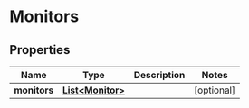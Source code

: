 

# Monitors


## Properties

| Name | Type | Description | Notes |
|------------ | ------------- | ------------- | -------------|
|**monitors** | [**List&lt;Monitor&gt;**](Monitor.md) |  |  [optional] |



